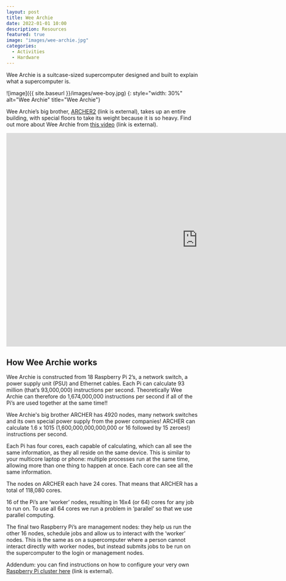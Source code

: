 ```yaml
---
layout: post
title: Wee Archie
date: 2022-01-01 10:00
description: Resources
featured: true
image: "images/wee-archie.jpg"
categories: 
  - Activities
  - Hardware
---
```



Wee Archie is a suitcase-sized supercomputer designed and built to explain what a supercomputer is.

![image]({{ site.baseurl }}/images/wee-boy.jpg)
{:  style="width: 30%" 
alt="Wee Archie" 
title="Wee Archie"}

Wee Archie’s big brother, [ARCHER2](https://www.archer2.ac.uk) (link is external), takes up an entire building, with special floors to take its weight because it is so heavy. Find out more about Wee Archie from [this video](https://www.youtube.com/watch?v=5zmNE6czhYo) (link is external).



<div>

<iframe title="Video"  width="1000" height="560" src="https://www.youtube.com/embed/5zmNE6czhYo" frameborder="0" allow="accelerometer; autoplay; encrypted-media; gyroscope; picture-in-picture" allowfullscreen></iframe>

</div>

## How Wee Archie works

Wee Archie is constructed from 18 Raspberry Pi 2’s, a network switch, a power supply unit (PSU) and Ethernet cables.  Each Pi can calculate 93 million (that’s 93,000,000) instructions per second. Theoretically Wee Archie can therefore do 1,674,000,000 instructions per second if all of the Pi’s are used together at the same time!!

Wee Archie's big brother ARCHER has 4920 nodes, many network switches and its own special power supply from the power companies! ARCHER can calculate 1.6 x 1015 (1,600,000,000,000,000 or 16 followed by 15 zeroes!) instructions per second.

Each Pi has four cores, each capable of calculating, which can all see the same information, as they all reside on the same device. This is similar to your multicore laptop or phone: multiple processes run at the same time, allowing more than one thing to happen at once. Each core can see all the same information.

The nodes on ARCHER each have 24 cores. That means that ARCHER has a total of 118,080 cores.

16 of the Pi’s are ‘worker’ nodes, resulting in 16x4 (or 64) cores for any job to run on. To use all 64 cores we run a problem in ‘parallel’ so that we use parallel computing.

The final two Raspberry Pi’s are management nodes: they help us run the other 16 nodes, schedule jobs and allow us to interact with the ‘worker’ nodes.  This is the same as on a supercomputer where a person cannot interact directly with worker nodes, but instead submits jobs to be run on the supercomputer to the login or management nodes.

Addendum: you can find instructions on how to configure your very own [Raspberry Pi cluster here](https://epcced.github.io/wee_archlet/) (link is external).
